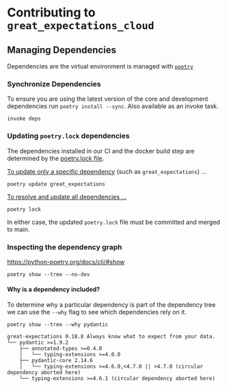 # Contributing to `great_expectations_cloud`

## Managing Dependencies

Dependencies are the virtual environment is managed with [`poetry`](https://python-poetry.org/docs/)

### Synchronize Dependencies

To ensure you are using the latest version of the core and development dependencies run `poetry install --sync`.
Also available as an invoke task.
```console
invoke deps
```

### Updating `poetry.lock` dependencies

The dependencies installed in our CI and the docker build step are determined by the [poetry.lock file](https://python-poetry.org/docs/basic-usage/#installing-with-poetrylock).

[To update only a specific dependency](https://python-poetry.org/docs/cli/#update) (such as `great_expectations`) ...
```console
poetry update great_expectations
```

[To resolve and update all dependencies ...](https://python-poetry.org/docs/cli/#lock)
```console
poetry lock
```

In either case, the updated `poetry.lock` file must be committed and merged to main.


### Inspecting the dependency graph

https://python-poetry.org/docs/cli/#show

```console
poetry show --tree --no-dev
```

#### Why is a dependency included?

To determine why a particular dependency is part of the dependency tree we can use the `--why` flag to see which dependencies rely on it.

```console
poetry show --tree --why pydantic
```
```
great-expectations 0.18.8 Always know what to expect from your data.
└── pydantic >=1.9.2
    ├── annotated-types >=0.4.0
    │   └── typing-extensions >=4.0.0
    ├── pydantic-core 2.14.6
    │   └── typing-extensions >=4.6.0,<4.7.0 || >4.7.0 (circular dependency aborted here)
    └── typing-extensions >=4.6.1 (circular dependency aborted here)
```
